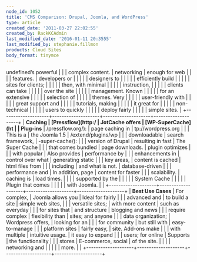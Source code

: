```yaml
---
node_id: 1052
title: 'CMS Comparison: Drupal, Joomla, and WordPress'
type: article
created_date: '2011-03-27 22:02:55'
created_by: RackKCAdmin
last_modified_date: '2016-01-11 20:3555'
last_modified_by: stephanie.fillmon
products: Cloud Sites
body_format: tinymce
---
```


undefined&rsquo;s powerful      |
|                    | complex content.   | networking         | enough for web     |
|                    |                    | features.          | developers or      |
|                    |                    |                    | designers to       |
|                    |                    |                    | efficiently build  |
|                    |                    |                    | sites for clients; |
|                    |                    |                    | then, with minimal |
|                    |                    |                    | instruction,       |
|                    |                    |                    | clients can take   |
|                    |                    |                    | over the site      |
|                    |                    |                    | management. Known  |
|                    |                    |                    | for an extensive   |
|                    |                    |                    | selection of       |
|                    |                    |                    | themes. Very       |
|                    |                    |                    | user-friendly with |
|                    |                    |                    | great support and  |
|                    |                    |                    | tutorials, making  |
|                    |                    |                    | it great for       |
|                    |                    |                    | non-technical      |
|                    |                    |                    | users to quickly   |
|                    |                    |                    | deploy fairly      |
|                    |                    |                    | simple sites.      |
+--------------------+--------------------+--------------------+--------------------+
| **Caching          | [Pressflow](http:/ | JotCache offers    | [WP-SuperCache](ht |
| Plug-ins**         | /pressflow.org/):  | page caching in    | tp://wordpress.org |
|                    | This is a          | the Joomla 1.5     | /extend/plugins/wp |
|                    | downloadable       | search framework,  | -super-cache/):    |
|                    | version of Drupal  | resulting in fast  | The Super Cache    |
|                    | that comes bundled | page downloads.    | plugin optimizes   |
|                    | with popular       | Also provides      | performance by     |
|                    | enhancements in    | control over what  | generating static  |
|                    | key areas,         | content is cached  | html files from    |
|                    | including          | and what is not.   | database-driven    |
|                    | performance and    | In addition, page  | content for faster |
|                    | scalability.       | caching is         | load times.        |
|                    |                    | supported by the   |                    |
|                    |                    | System Cache       |                    |
|                    |                    | Plugin that comes  |                    |
|                    |                    | with Joomla.       |                    |
+--------------------+--------------------+--------------------+--------------------+
| **Best Use Cases** | For complex,       | Joomla allows you  | Ideal for fairly   |
|                    | advanced and       | to build a site    | simple web sites,  |
|                    | versatile sites;   | with more content  | such as everyday   |
|                    | for sites that     | and structure      | blogging and news  |
|                    | require complex    | flexibility than   | sites; and anyone  |
|                    | data organization; | Wordpress offers,  | looking for an     |
|                    | for community      | but still with     | easy-to-manage     |
|                    | platform sites     | fairly easy,       | site. Add-ons make |
|                    | with multiple      | intuitive usage.   | it easy to expand  |
|                    | users; for online  | Supports           | the functionality  |
|                    | stores             | E-commerce, social | of the site.       |
|                    |                    | networking and     |                    |
|                    |                    | more.              |                    |
+--------------------+--------------------+--------------------+--------------------+



